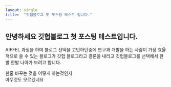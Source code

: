 ```yaml
---
layout: single
title:  "깃헙블로그 첫 포스팅 테스트 입니다."
---
```



## 안녕하세요 깃헙블로그 첫 포스팅 테스트입니다.
AIFFEL 과정을 하며 블로그 선택을 고민하던중에
연구과 개발을 하는 사람이 가장 효율적으로 쓸 수 있는 블로그가 
깃헙 블로그라고 결론을 내리고
깃헙블로그를 선택해서 한발 한발 나아가 보려고 합니다.

한줄 바꾸는 것을 어떻게 하는것인지  
아무것도 모르겠네요
